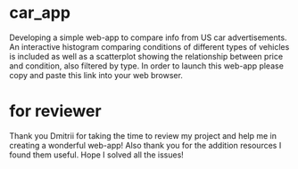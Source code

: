 # car_app
Developing a simple web-app to compare info from US car advertisements. An interactive histogram comparing conditions of different types of vehicles is included as well as a scatterplot showing the relationship between price and condition, also filtered by type. 
In order to launch this web-app please copy and paste this link   into your web browser.


# for reviewer
Thank you Dmitrii for taking the time to review my project and help me in creating a wonderful web-app! Also thank you for the addition resources I found them useful. Hope I solved all the issues!
